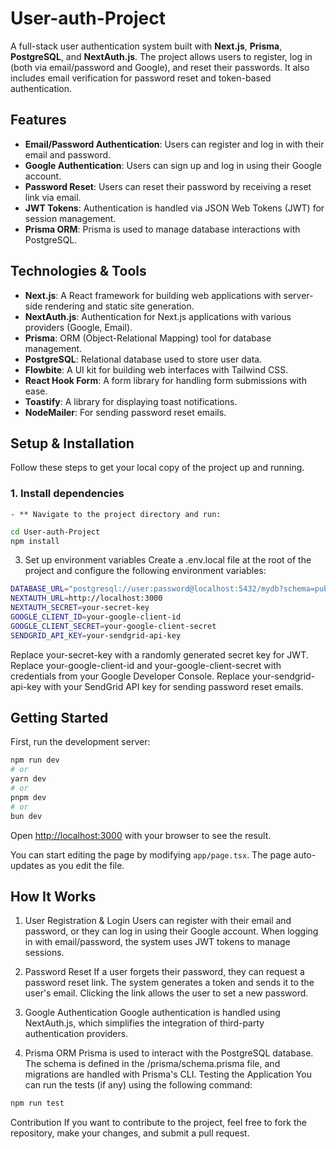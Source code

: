 # User-auth-Project

A full-stack user authentication system built with **Next.js**, **Prisma**, **PostgreSQL**, and **NextAuth.js**. The project allows users to register, log in (both via email/password and Google), and reset their passwords. It also includes email verification for password reset and token-based authentication.

## Features

- **Email/Password Authentication**: Users can register and log in with their email and password.
- **Google Authentication**: Users can sign up and log in using their Google account.
- **Password Reset**: Users can reset their password by receiving a reset link via email.
- **JWT Tokens**: Authentication is handled via JSON Web Tokens (JWT) for session management.
- **Prisma ORM**: Prisma is used to manage database interactions with PostgreSQL.

## Technologies & Tools

- **Next.js**: A React framework for building web applications with server-side rendering and static site generation.
- **NextAuth.js**: Authentication for Next.js applications with various providers (Google, Email).
- **Prisma**: ORM (Object-Relational Mapping) tool for database management.
- **PostgreSQL**: Relational database used to store user data.
- **Flowbite**: A UI kit for building web interfaces with Tailwind CSS.
- **React Hook Form**: A form library for handling form submissions with ease.
- **Toastify**: A library for displaying toast notifications.
- **NodeMailer**: For sending password reset emails.

## Setup & Installation

Follow these steps to get your local copy of the project up and running.

### 1. Install dependencies
    - ** Navigate to the project directory and run:
```bash
cd User-auth-Project
npm install
```

3. Set up environment variables
Create a .env.local file at the root of the project and configure the following environment variables:
```bash
DATABASE_URL="postgresql://user:password@localhost:5432/mydb?schema=public"
NEXTAUTH_URL=http://localhost:3000
NEXTAUTH_SECRET=your-secret-key
GOOGLE_CLIENT_ID=your-google-client-id
GOOGLE_CLIENT_SECRET=your-google-client-secret
SENDGRID_API_KEY=your-sendgrid-api-key

```
Replace your-secret-key with a randomly generated secret key for JWT.
Replace your-google-client-id and your-google-client-secret with credentials from your Google Developer Console.
Replace your-sendgrid-api-key with your SendGrid API key for sending password reset emails.

## Getting Started

First, run the development server:

```bash
npm run dev
# or
yarn dev
# or
pnpm dev
# or
bun dev
```

Open [http://localhost:3000](http://localhost:3000) with your browser to see the result.

You can start editing the page by modifying `app/page.tsx`. The page auto-updates as you edit the file.

## How It Works
1. User Registration & Login
Users can register with their email and password, or they can log in using their Google account. When logging in with email/password, the system uses JWT tokens to manage sessions.

2. Password Reset
If a user forgets their password, they can request a password reset link. The system generates a token and sends it to the user's email. Clicking the link allows the user to set a new password.

3. Google Authentication
Google authentication is handled using NextAuth.js, which simplifies the integration of third-party authentication providers.

4. Prisma ORM
Prisma is used to interact with the PostgreSQL database. The schema is defined in the /prisma/schema.prisma file, and migrations are handled with Prisma's CLI.
Testing the Application
You can run the tests (if any) using the following command:

```bash
npm run test

```

Contribution
If you want to contribute to the project, feel free to fork the repository, make your changes, and submit a pull request.



